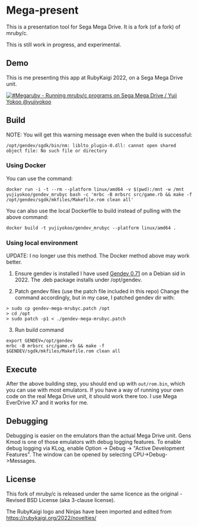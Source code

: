 # Mega-present
This is a presentation tool for Sega Mega Drive. It is a fork (of a fork) of mruby/c.

This is still work in progress, and experimental.

## Demo

This is me presenting this app at RubyKaigi 2022, on a Sega Mega Drive unit.

[![#Megaruby - Running mruby/c programs on Sega Mega Drive / Yuji Yokoo @yujiyokoo](https://img.youtube.com/vi/JuKYJ-G8heU/0.jpg)](https://youtu.be/JuKYJ-G8heU)

## Build

NOTE: You will get this warning message even when the build is successful:

```
/opt/gendev/sgdk/bin/nm: liblto_plugin-0.dll: cannot open shared object file: No such file or directory
```

### Using Docker

You can use the command:

```
docker run -i -t --rm --platform linux/amd64 -v $(pwd):/mnt -w /mnt yujiyokoo/gendev_mrubyc bash -c 'mrbc -B mrbsrc src/game.rb && make -f /opt/gendev/sgdk/mkfiles/Makefile.rom clean all'
```

You can also use the local Dockerfile to build instead of pulling with the above command:
```
docker build -t yujiyokoo/gendev_mrubyc --platform linux/amd64 .
```

### Using local environment

UPDATE: I no longer use this method. The Docker method above may work better.

1. Ensure gendev is installed
I have used [Gendev 0.71](https://github.com/kubilus1/gendev/releases/tag/0.7.1) on a Debian sid in 2022. The .deb package installs under /opt/gendev.

2. Patch gendev files (use the patch file included in this repo)
Change the command accordingly, but in my case, I patched gendev dir with:

```
> sudo cp gendev-mega-mrubyc.patch /opt
> cd /opt
> sudo patch -p1 < ./gendev-mega-mrubyc.patch
```

3. Run build command
```
export GENDEV=/opt/gendev
mrbc -B mrbsrc src/game.rb && make -f $GENDEV/sgdk/mkfiles/Makefile.rom clean all
```

## Execute
After the above building step, you should end up with `out/rom.bin`, which you can use with most emulators.
If you have a way of running your own code on the real Mega Drive unit, it should work there too. I use Mega EverDrive X7 and it works for me.

## Debugging
Debugging is easier on the emulators than the actual Mega Drive unit.
Gens Kmod is one of those emulators with debug logging features.
To enable debug logging via KLog, enable Option -> Debug -> "Active Development Features".
The window can be opened by selecting CPU->Debug->Messages.

## License

This fork of mruby/c is released under the same licence as the original - Revised BSD License (aka 3-clause license).

The RubyKaigi logo and Ninjas have been imported and edited from https://rubykaigi.org/2022/novelties/

